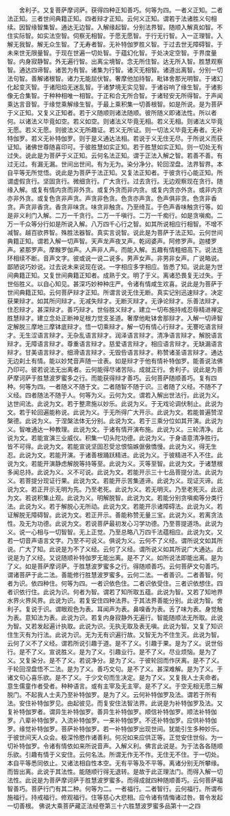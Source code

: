 <!-- { "loadSidebar": true } -->
　　舍利子。又复菩萨摩诃萨。获得四种正知善巧。何等为四。一者义正知。二者法正知。三者世间典籍正知。四者辩才正知。云何义正知。谓若于法诸胜义句相续。因智缘智集智。通达无边智。入解缘起智。分别法界智。随顺入解真如智。不住实际智。如实法空智。伺察无相智。于愿无愿智。于行无行智。入一正理智。入解无我智。解无众生智。了无寿者智。无补特伽罗胜义智。于过去世无障碍智。于未来世无限量智。于现在世遍一切处智。于蕴幻化智。于处决定空智。于界度量智。内身寂静智。外无遍行智。出离尘境智。念无所住智。达无所入智。胜慧观察智。通达四谛智。诸苦为有智。诸集为行智。诸灭无相智。诸道出离智。分别一切法句智。善解诸根智。诸力无能屈伏智。奢摩他加持智。毗钵舍那光明智。于诸幻化起变灭智。于诸阳焰无迷乱智。于诸梦境无实见智。于诸谷响了缘生智。于诸影像无合集智。于种种相唯一相智。于正和合无所合智。于诸轻安无所得智。于声闻乘达言音智。于缘觉乘解缘生智。于最上乘积集一切善根智。如是所说。是为菩萨于义正知。又复义正知者。若于义随顺则诸法随顺。彼所随义即诸法性。所以者何。以诸法义毕竟如空。若义如空。则诸法义毕竟无相。若义无相。则诸法义毕竟无愿。若义无愿。则彼法义无所趣证。若义无所证。则一切法义毕竟无寿者。无补特伽罗。若义无补特伽罗。则于是义通达法相。若说于义无住无尽。于所说义而获证知。诸佛世尊随喜印可。于彼胜慧如实正知。若于胜慧如实正知。则一切处无有过失。说此是为菩萨于义正知。云何名法正知。谓于正法入解之智。若善不善。有过无过。有漏无漏。世间出世间。有为无为。染分净分。轮回涅盘。法界智界。本自平等无所觉悟。说此是为菩萨于法正知。又复法正知者。于彼贪行心能正知。所谓虚假贪行。坚固贪行。微细贪行。广大贪行。过去贪行。无边观察现在贪行。随缘入解。或复有情内贪而非外贪。或复外贪而非内贪。或复内贪亦外贪。或非内贪亦非外贪。或复色贪非声贪。声贪非色贪。色贪亦声贪。色声俱非贪。色贪非香贪。声贪非香贪。香贪非味贪。味贪非触贪。乃至绮互。于色声香味触贪行等。如是非义利门入解。二万一千贪行。二万一千嗔行。二万一千痴行。如是贪嗔痴。二万一千众等分行如是所说入解。八万四千心行之智。如其所说相应行相智。不增不减智。越百欲界智。殊胜法器智。真实言说智。说此是为菩萨于法正知。云何世间典籍正知。谓若入解一切声智。天声龙声夜叉声。乾闼婆声。阿修罗声。迦楼罗声。紧那罗声。摩睺罗伽声。人声非人声。而能入解。五趣有情粗细高下。说法连环相续不断。音声文字。彼或说一说二说多。男声女声。非男非女声。广说略说。鄙陋说巧妙说。过去说未来说现在说。一字相应多字相应。皆悉了知。说此是为世间典籍正知。又复世间典籍正知者。成熟于文。明了于义。离诸恐畏复无过失。于世俗胜义。以自心知见。甚深巧妙种种庄严。令诸有情咸生欢喜。说此是为菩萨于世间典籍正知。云何菩萨辩才正知。所谓言说无住无断。真实记别迅速辩才。决定获果辩才。如其所问辩才。无减失辩才。无断灭辩才。无诤论辩才。乐善法辩才。住忍辩才。甚深辩才。善巧辩才。世俗胜义辩才。建立一切布施持戒忍辱精进禅定胜慧辩才。建立念处正断神足根力觉支圣道。奢摩他毗钵舍那辩才。入解一切谛智定解脱三摩地三摩钵底辩才。悟一切乘辩才。解一切有情心行辩才。无謇吃语言辩才。无生涩语言辩才。无杂乱语言辩才。润泽语言辩才。清净语言辩才。解脱语言辩才。无障语言辩才。尊重语言辩才。慈爱语言辩才。相应语言辩才。无缺漏语言辩才。甘美语言辩才。细滑语言辩才。无毁呰语言辩才。称赞诸圣语言辩才。通达无边刹土有情。能以妙梵音声随一诠表。如是辩才于他有情补特伽罗。能善说法佛乃印可。彼若说法无出离者。云何能得尽诸苦际。成就正行。舍利子。说此是为菩萨摩诃萨于胜慧波罗蜜多之行。而能获得辩才善巧。云何菩萨随顺善巧。复有四种。何等为四。一者随义不随于文。二者随智不随于识。三者随了义经。不随不了义经。四者随法不随于人。何等为义。云何为文。谓若入解出世法行。此说为义。达世间法。此说为文。若于整肃施以妙乐。此说为义。于无戏论调伏制止。此说为文。若于轮回遍能称说。此说为义。于无所得广大开示。此说为文。若能普遍赞涅槃德。此说为义。于涅槃法体无分别。此说为文。若于三乘分位如其开演。此说为义。智唯通达一种教理。此说为文。于诸有情开演布施。此说为义。三轮清净。此说为文。若能宣演三业威仪。积集一切头陀功德。此说为义。于身语意清净胜行。皆不可得。此说为文。若能宣说坚固忍受忿恨恼嫉倨傲憍慢。此说为义。得无生忍。此说为文。若能开演。于诸善根踊跃精进。此说为义。于彼精进不入不住。此说为文。若能开演静虑解脱等持等至。此说为义。灭等至智。此说为文。于诸慧根多闻总持。此说为义。义不可说。此说为文。若能开示三十七品菩提分法。此说为义。若菩提分现证行果。此说为文。若能开示苦集道谛。此说为义。现证灭谛。此说为文。若正开示无明为先。乃至老死。此说为义。若无明灭。乃至老死灭。此说为文。若说积集止观。此说为义。明解脱智。此说为文。若能分别贪嗔痴等分类行法。此说为义。若于解脱心无所动。此说为文。若能开示诸障碍法。此说为义。若证解脱无障碍智。此说为文。若正开示。善能称赞无量三宝。此说为义。若离贪法性。及无为功德。此说为文。若说菩萨最初发心习学功德。乃至菩提道场。此说为义。说一心相与一切智智。无上正觉。乃至总略八万四千法蕴相应。此说为文。又若一切音声语言文字。乃至不可说义。俱说为义。云何不了义经。谓所说文如其所说。广大了知。此说是为不了义经。云何了义经。谓所说义如其所说广大通达。此说是为了义经。又说随顺补特伽罗无能出离。是不了义。如所说法即能出离。是为了义。如是菩萨摩诃萨。于胜慧波罗蜜多之行。得随顺善巧。云何菩萨文句善巧。谓诸菩萨于此二法。善能修行胜慧波罗蜜多。云何二法。一者善识。二者善智。何者为识。依四种住。何等为四。一者识依色住。二者识依受住。三者识依想住。四者识依行住。此说为识。何者为智。谓若了知所取五蕴。此说为智。又若了知地界水界火界风界。此说为识。若复安住四种法界。于其法界善能分别。此说为智。舍利子。复说于识。谓眼观色为表。耳闻声为表。鼻嗅香为表。舌了味为表。身觉触为表。意知法为表。此说为识。若复内身寂静外无遍行。智能随顺法无所取。此说为智。又若发起遍计执取。此说为识。无执无取及表无嗔。此说为智。又复了知识住生灭有为行法。此说为识。无为无有识遍行故。又智无为不住生灭。此说为智。云何了义不了义经。谓若所说引趣于道。是不了义。引趣于果。是为了义。说世俗行。是不了义。宣说胜义。是为了义。引趣业行。是不了义。尽业烦恼。是为了义。又复染分。是不了义。若说净分。是为了义。于彼轮回而作厌离。是不了义。于轮回涅盘悟不二法。是为了义。善巧文句。是不了义。甚深难解。是为了义。于诸文句心喜乐欲。是不了义。于少文句而生决定。是为了义。又复我人士夫命者。意生儒童作者受者。种种语言。或有主宰及无主宰。是不了义。于空无相无愿三解脱门。不起我人士夫乃至补特伽罗。是为了义。云何补特伽罗及法。谓若于所有法。安住补特伽罗见。由起彼见。而复安住法智法界。此说是为补特伽罗及法。又复补特伽罗者。谓异生补特伽罗。善异生补特伽罗。顺信补特伽罗。顺法补特伽罗。八辈补特伽罗。入流补特伽罗。一来补特伽罗。不还补特伽罗。应供补特伽罗。缘觉补特伽罗。菩萨补特伽罗。若一补特伽罗出现世间。犹能引生多种妙乐。于彼世间天人众会。极深怜愍作诸善利。何况如来应供正等。正觉安住世俗。为一切补特伽罗。令诸有情依如来所说音声。入解义利。佛言此说是。为于法各各随顺乐欲。引趣有情于义安住。云何名法。所谓无作无不作。无住无不住。于一切处。本自平等悉同依止。又诸法相自性本空。无有平等及不平等。离诸分别无所攀缘。而皆出离。此说于其法性。能随顺行得无退转。是故于此正理法门。而得入解一切法性。此说是为菩萨摩诃萨于胜慧波罗蜜多。而得成就四种随顺善巧。云何菩萨福智善巧。菩萨行门有其二种。何等为二。一者福行。二者智行。云何福行。所谓布施福行。持戒福行。修观福行。住等慈心大悲相。应令诸有情悔诸过咎。普令发起一切善根。
佛说大乘菩萨藏正法经卷第三十六胜慧波罗蜜多品第十一之四
